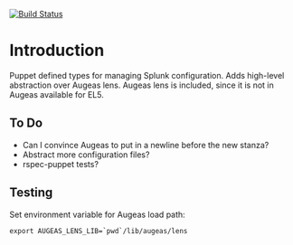 [![Build
Status](https://travis-ci.org/wcooley/puppet-splunk_conf.png?branch=master)](https://travis-ci.org/wcooley/puppet-splunk_conf)

Introduction
============

Puppet defined types for managing Splunk configuration. Adds high-level
abstraction over Augeas lens. Augeas lens is included, since it is not in
Augeas available for EL5.

To Do
-----

* Can I convince Augeas to put in a newline before the new stanza?
* Abstract more configuration files?
* rspec-puppet tests?

Testing
-------

Set environment variable for Augeas load path:

    export AUGEAS_LENS_LIB=`pwd`/lib/augeas/lens
